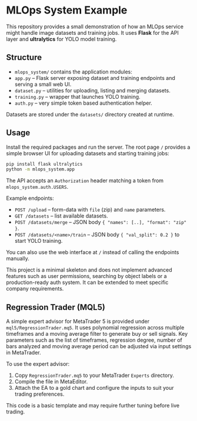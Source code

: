 # MLOps System Example

This repository provides a small demonstration of how an MLOps service might
handle image datasets and training jobs. It uses **Flask** for the API layer and
**ultralytics** for YOLO model training.

## Structure

- `mlops_system/` contains the application modules:
 - `app.py` – Flask server exposing dataset and training endpoints and serving a small web UI.
  - `dataset.py` – utilities for uploading, listing and merging datasets.
  - `training.py` – wrapper that launches YOLO training.
  - `auth.py` – very simple token based authentication helper.

Datasets are stored under the `datasets/` directory created at runtime.

## Usage

Install the required packages and run the server. The root page `/` provides a simple browser UI for uploading datasets and starting training jobs:


```bash
pip install flask ultralytics
python -m mlops_system.app
```

The API accepts an `Authorization` header matching a token from `mlops_system.auth.USERS`.

Example endpoints:

- `POST /upload` – form-data with `file` (zip) and `name` parameters.
- `GET /datasets` – list available datasets.
- `POST /datasets/merge` – JSON body `{ "names": [..], "format": "zip" }`.
- `POST /datasets/<name>/train` – JSON body `{ "val_split": 0.2 }` to start YOLO training.

You can also use the web interface at `/` instead of calling the endpoints manually.

This project is a minimal skeleton and does not implement advanced features such
as user permissions, searching by object labels or a production-ready auth
system. It can be extended to meet specific company requirements.

## Regression Trader (MQL5)

A simple expert advisor for MetaTrader 5 is provided under `mql5/RegressionTrader.mq5`. It uses polynomial regression across multiple timeframes and a moving average filter to generate buy or sell signals. Key parameters such as the list of timeframes, regression degree, number of bars analyzed and moving average period can be adjusted via input settings in MetaTrader.

To use the expert advisor:

1. Copy `RegressionTrader.mq5` to your MetaTrader `Experts` directory.
2. Compile the file in MetaEditor.
3. Attach the EA to a gold chart and configure the inputs to suit your trading preferences.

This code is a basic template and may require further tuning before live trading.

